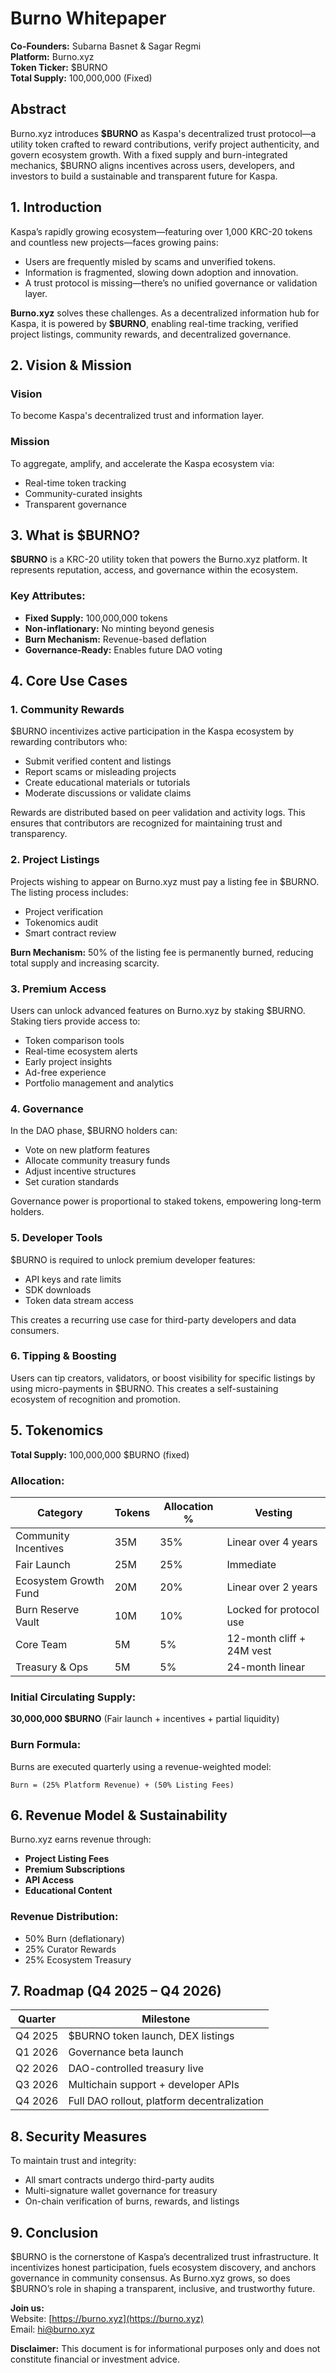 # Burno Whitepaper
**Co-Founders:** Subarna Basnet & Sagar Regmi  
**Platform:** Burno.xyz  
**Token Ticker:** $BURNO  
**Total Supply:** 100,000,000 (Fixed)


## Abstract

Burno.xyz introduces **$BURNO** as Kaspa's decentralized trust protocol—a utility token crafted to reward contributions, verify project authenticity, and govern ecosystem growth. With a fixed supply and burn-integrated mechanics, $BURNO aligns incentives across users, developers, and investors to build a sustainable and transparent future for Kaspa.

## 1. Introduction

Kaspa’s rapidly growing ecosystem—featuring over 1,000 KRC-20 tokens and countless new projects—faces growing pains:

- Users are frequently misled by scams and unverified tokens.
- Information is fragmented, slowing down adoption and innovation.
- A trust protocol is missing—there’s no unified governance or validation layer.

**Burno.xyz** solves these challenges. As a decentralized information hub for Kaspa, it is powered by **$BURNO**, enabling real-time tracking, verified project listings, community rewards, and decentralized governance.


## 2. Vision & Mission

### Vision
To become Kaspa's decentralized trust and information layer.

### Mission
To aggregate, amplify, and accelerate the Kaspa ecosystem via:
- Real-time token tracking
- Community-curated insights
- Transparent governance


## 3. What is $BURNO?

**$BURNO** is a KRC-20 utility token that powers the Burno.xyz platform. It represents reputation, access, and governance within the ecosystem. 

### Key Attributes:
- **Fixed Supply:** 100,000,000 tokens
- **Non-inflationary:** No minting beyond genesis
- **Burn Mechanism:** Revenue-based deflation
- **Governance-Ready:** Enables future DAO voting


## 4. Core Use Cases

### 1. Community Rewards
$BURNO incentivizes active participation in the Kaspa ecosystem by rewarding contributors who:
- Submit verified content and listings
- Report scams or misleading projects
- Create educational materials or tutorials
- Moderate discussions or validate claims

Rewards are distributed based on peer validation and activity logs. This ensures that contributors are recognized for maintaining trust and transparency.

### 2. Project Listings
Projects wishing to appear on Burno.xyz must pay a listing fee in $BURNO. The listing process includes:
- Project verification
- Tokenomics audit
- Smart contract review

**Burn Mechanism:** 50% of the listing fee is permanently burned, reducing total supply and increasing scarcity.

### 3. Premium Access
Users can unlock advanced features on Burno.xyz by staking $BURNO. Staking tiers provide access to:
- Token comparison tools
- Real-time ecosystem alerts
- Early project insights
- Ad-free experience
- Portfolio management and analytics

### 4. Governance
In the DAO phase, $BURNO holders can:
- Vote on new platform features
- Allocate community treasury funds
- Adjust incentive structures
- Set curation standards

Governance power is proportional to staked tokens, empowering long-term holders.

### 5. Developer Tools
$BURNO is required to unlock premium developer features:
- API keys and rate limits
- SDK downloads
- Token data stream access

This creates a recurring use case for third-party developers and data consumers.

### 6. Tipping & Boosting
Users can tip creators, validators, or boost visibility for specific listings by using micro-payments in $BURNO. This creates a self-sustaining ecosystem of recognition and promotion.


## 5. Tokenomics

**Total Supply:** 100,000,000 $BURNO (fixed)

### Allocation:
| Category               | Tokens    | Allocation % | Vesting                 |
|------------------------|-----------|---------------|--------------------------|
| Community Incentives   | 35M       | 35%           | Linear over 4 years     |
| Fair Launch            | 25M       | 25%           | Immediate               |
| Ecosystem Growth Fund  | 20M       | 20%           | Linear over 2 years     |
| Burn Reserve Vault     | 10M       | 10%           | Locked for protocol use |
| Core Team              | 5M        | 5%            | 12-month cliff + 24M vest|
| Treasury & Ops         | 5M        | 5%            | 24-month linear         |

### Initial Circulating Supply:  
**30,000,000 $BURNO** (Fair launch + incentives + partial liquidity)

### Burn Formula:
Burns are executed quarterly using a revenue-weighted model:

```
Burn = (25% Platform Revenue) + (50% Listing Fees)
```


## 6. Revenue Model & Sustainability

Burno.xyz earns revenue through:
- **Project Listing Fees**
- **Premium Subscriptions**
- **API Access**
- **Educational Content**

### Revenue Distribution:
- 50% Burn (deflationary)
- 25% Curator Rewards
- 25% Ecosystem Treasury


## 7. Roadmap (Q4 2025 – Q4 2026)

| Quarter  | Milestone                                           |
|----------|-----------------------------------------------------|
| Q4 2025  | $BURNO token launch, DEX listings                   |
| Q1 2026  | Governance beta launch                              |
| Q2 2026  | DAO-controlled treasury live                        |
| Q3 2026  | Multichain support + developer APIs                 |
| Q4 2026  | Full DAO rollout, platform decentralization         |


## 8. Security Measures

To maintain trust and integrity:
- All smart contracts undergo third-party audits
- Multi-signature wallet governance for treasury
- On-chain verification of burns, rewards, and listings


## 9. Conclusion

$BURNO is the cornerstone of Kaspa’s decentralized trust infrastructure. It incentivizes honest participation, fuels ecosystem discovery, and anchors governance in community consensus. As Burno.xyz grows, so does $BURNO’s role in shaping a transparent, inclusive, and trustworthy future.

**Join us:**  
Website: [https://burno.xyz](https://burno.xyz)  
Email: hi@burno.xyz


**Disclaimer:** This document is for informational purposes only and does not constitute financial or investment advice.
